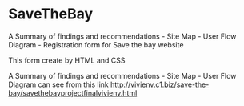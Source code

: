 # SaveTheBay

A Summary of findings and recommendations - Site Map - User Flow Diagram - Registration form for Save the bay website

This form create by HTML and CSS

A Summary of findings and recommendations - Site Map - User Flow Diagram can see from this link http://vivienv.c1.biz/save-the-bay/savethebayprojectfinalvivienv.html


